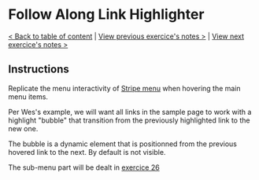 # Follow Along Link Highlighter

[< Back to table of content](../../README.md) |
[View previous exercice's notes >](../21-Geolocation/Notes.md) |
[View next exercice's notes >](../23-Speech.Synthesis/Notes.md)

## Instructions

Replicate the menu interactivity of [Stripe menu](https://stripe.com/) when hovering the main menu items.

Per Wes's example, we will want all links in the sample page to work with a highlight "bubble" that transition from the previously highlighted link to the new one.

The bubble is a dynamic element that is positionned from the previous hovered link to the next.
By default is not visible.

The sub-menu part will be dealt in [exercice 26](../26-Stripe.Follow.Along.Nav/Notes.md)
